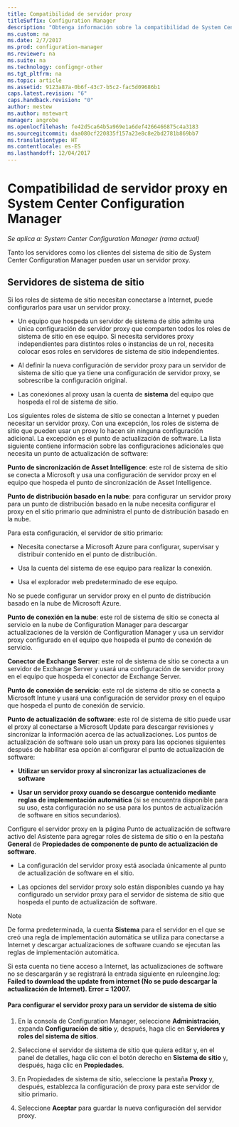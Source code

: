 ```yaml
---
title: Compatibilidad de servidor proxy
titleSuffix: Configuration Manager
description: "Obtenga información sobre la compatibilidad de System Center Configuration Manager con los servidores proxy que usan los servidores y los clientes del sistema de sitio."
ms.custom: na
ms.date: 2/7/2017
ms.prod: configuration-manager
ms.reviewer: na
ms.suite: na
ms.technology: configmgr-other
ms.tgt_pltfrm: na
ms.topic: article
ms.assetid: 9123a87a-0b6f-43c7-b5c2-fac5d09686b1
caps.latest.revision: "6"
caps.handback.revision: "0"
author: mestew
ms.author: mstewart
manager: angrobe
ms.openlocfilehash: fe42d5ca64b5a969e1a6def4266466875c4a3183
ms.sourcegitcommit: daa080cf220835f157a23e8c8e2bd2781b869bb7
ms.translationtype: HT
ms.contentlocale: es-ES
ms.lasthandoff: 12/04/2017
---
```

# <a name="proxy-server-support-in-system-center-configuration-manager"></a>Compatibilidad de servidor proxy en System Center Configuration Manager

*Se aplica a: System Center Configuration Manager (rama actual)*

Tanto los servidores como los clientes del sistema de sitio de System Center Configuration Manager pueden usar un servidor proxy.  

## <a name="site-system-servers"></a>Servidores de sistema de sitio  
Si los roles de sistema de sitio necesitan conectarse a Internet, puede configurarlos para usar un servidor proxy.  

-   Un equipo que hospeda un servidor de sistema de sitio admite una única configuración de servidor proxy que comparten todos los roles de sistema de sitio en ese equipo. Si necesita servidores proxy independientes para distintos roles o instancias de un rol, necesita colocar esos roles en servidores de sistema de sitio independientes.  

-   Al definir la nueva configuración de servidor proxy para un servidor de sistema de sitio que ya tiene una configuración de servidor proxy, se sobrescribe la configuración original.  

-   Las conexiones al proxy usan la cuenta de **sistema** del equipo que hospeda el rol de sistema de sitio.  

Los siguientes roles de sistema de sitio se conectan a Internet y pueden necesitar un servidor proxy.  Con una excepción, los roles de sistema de sitio que pueden usar un proxy lo hacen sin ninguna configuración adicional. La excepción es el punto de actualización de software. La lista siguiente contiene información sobre las configuraciones adicionales que necesita un punto de actualización de software:  

**Punto de sincronización de Asset Intelligence**: este rol de sistema de sitio se conecta a Microsoft y usa una configuración de servidor proxy en el equipo que hospeda el punto de sincronización de Asset Intelligence.  

**Punto de distribución basado en la nube**: para configurar un servidor proxy para un punto de distribución basado en la nube necesita configurar el proxy en el sitio primario que administra el punto de distribución basado en la nube.  

Para esta configuración, el servidor de sitio primario:  

-   Necesita conectarse a Microsoft Azure para configurar, supervisar y distribuir contenido en el punto de distribución.  

-   Usa la cuenta del sistema de ese equipo para realizar la conexión.  

-   Usa el explorador web predeterminado de ese equipo.  

No se puede configurar un servidor proxy en el punto de distribución basado en la nube de Microsoft Azure.  

**Punto de conexión en la nube**: este rol de sistema de sitio se conecta al servicio en la nube de Configuration Manager para descargar actualizaciones de la versión de Configuration Manager y usa un servidor proxy configurado en el equipo que hospeda el punto de conexión de servicio.  

**Conector de Exchange Server**: este rol de sistema de sitio se conecta a un servidor de Exchange Server y usará una configuración de servidor proxy en el equipo que hospeda el conector de Exchange Server.  

**Punto de conexión de servicio**: este rol de sistema de sitio se conecta a Microsoft Intune y usará una configuración de servidor proxy en el equipo que hospeda el punto de conexión de servicio.  

**Punto de actualización de software**: este rol de sistema de sitio puede usar el proxy al conectarse a Microsoft Update para descargar revisiones y sincronizar la información acerca de las actualizaciones. Los puntos de actualización de software solo usan un proxy para las opciones siguientes después de habilitar esa opción al configurar el punto de actualización de software:  

-   **Utilizar un servidor proxy al sincronizar las actualizaciones de software**  

-   **Usar un servidor proxy cuando se descargue contenido mediante reglas de implementación automática** (si se encuentra disponible para su uso, esta configuración no se usa para los puntos de actualización de software en sitios secundarios).  

Configure el servidor proxy en la página Punto de actualización de software activo del Asistente para agregar roles de sistema de sitio o en la pestaña **General** de **Propiedades de componente de punto de actualización de software**.  

-   La configuración del servidor proxy está asociada únicamente al punto de actualización de software en el sitio.  

-   Las opciones del servidor proxy solo están disponibles cuando ya hay configurado un servidor proxy para el servidor de sistema de sitio que hospeda el punto de actualización de software.  

> [!NOTE]  
>  De forma predeterminada, la cuenta **Sistema** para el servidor en el que se creó una regla de implementación automática se utiliza para conectarse a Internet y descargar actualizaciones de software cuando se ejecutan las reglas de implementación automática.  
>   
>  Si esta cuenta no tiene acceso a Internet, las actualizaciones de software no se descargarán y se registrará la entrada siguiente en ruleengine.log: **Failed to download the update from internet (No se pudo descargar la actualización de Internet). Error = 12007.**  

#### <a name="to-set-up-the-proxy-server-for-a-site-system-server"></a>Para configurar el servidor proxy para un servidor de sistema de sitio  

1.  En la consola de Configuration Manager, seleccione **Administración**, expanda **Configuración de sitio** y, después, haga clic en **Servidores y roles del sistema de sitios**.  

2.  Seleccione el servidor de sistema de sitio que quiera editar y, en el panel de detalles, haga clic con el botón derecho en **Sistema de sitio** y, después, haga clic en **Propiedades**.  

3.  En Propiedades de sistema de sitio, seleccione la pestaña **Proxy** y, después, establezca la configuración de proxy para este servidor de sitio primario.  

4.  Seleccione **Aceptar** para guardar la nueva configuración del servidor proxy.  
